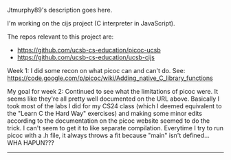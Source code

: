 Jtmurphy89's description goes here.

I'm working on the cijs project (C interpreter in JavaScript).

The repos relevant to this project are:
* https://github.com/ucsb-cs-education/picoc-ucsb
* https://github.com/ucsb-cs-education/ucsb-cijs


Week 1: I did some recon on what picoc can and can't do.   See:  https://code.google.com/p/picoc/wiki/Adding_native_C_library_functions

My goal for week 2: Continued to see what the limitations of picoc were. It seems like they're all pretty well documented on the URL above. 
Basically I took most of the labs I did for my CS24 class (which I deemed equivalent to the "Learn C the Hard Way" exercises) and making some minor edits according to the documentation on the picoc website seemed to do the trick. I can't seem to get it to like separate compilation. Everytime I try to run picoc with a .h file, it always throws a fit because "main" isn't defined... WHA HAPUN???



***
